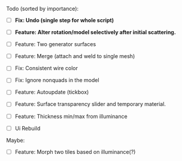 Todo (sorted by importance):
- [ ] **Fix: Undo (single step for whole script)**
- [ ] **Feature: Alter rotation/model selectively after initial scattering.**
- [ ] Feature: Two generator surfaces 
- [ ] Feature: Merge (attach and weld to single mesh)
- [ ] Fix: Consistent wire color
- [ ] Fix: Ignore nonquads in the model

- [ ] Feature: Autoupdate (tickbox)
- [ ] Feature: Surface transparency slider and temporary material.
- [ ] Feature: Thickness min/max from illuminance
- [ ] Ui Rebuild

Maybe:
- [ ] Feature: Morph two tiles based on illuminance(?)
